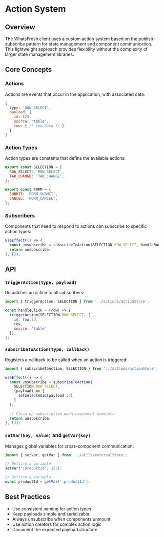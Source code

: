 # Action System

## Overview

The WhatsFresh client uses a custom action system based on the publish-subscribe pattern for state management and component communication. This lightweight approach provides flexibility without the complexity of larger state management libraries.

## Core Concepts

### Actions

Actions are events that occur in the application, with associated data:

```javascript
{
  type: 'ROW_SELECT',
  payload: {
    id: 123,
    source: 'table',
    row: { /* row data */ }
  }
}
```

### Action Types

Action types are constants that define the available actions:

```javascript
export const SELECTION = {
  ROW_SELECT: 'ROW_SELECT',
  TAB_CHANGE: 'TAB_CHANGE',
};

export const FORM = {
  SUBMIT: 'FORM_SUBMIT',
  CANCEL: 'FORM_CANCEL',
};
```

### Subscribers

Components that need to respond to actions can subscribe to specific action types:

```javascript
useEffect(() => {
  const unsubscribe = subscribeToAction(SELECTION.ROW_SELECT, handleRowSelect);
  return unsubscribe;
}, []);
```

## API

### `triggerAction(type, payload)`

Dispatches an action to all subscribers:

```javascript
import { triggerAction, SELECTION } from '../actions/actionStore';

const handleClick = (row) => {
  triggerAction(SELECTION.ROW_SELECT, { 
    id: row.id, 
    row,
    source: 'table' 
  });
};
```

### `subscribeToAction(type, callback)`

Registers a callback to be called when an action is triggered:

```javascript
import { subscribeToAction, SELECTION } from '../actions/actionStore';

useEffect(() => {
  const unsubscribe = subscribeToAction(
    SELECTION.ROW_SELECT,
    (payload) => {
      setSelectedId(payload.id);
    }
  );
  
  // Clean up subscription when component unmounts
  return unsubscribe;
}, []);
```

### `setVar(key, value)` and `getVar(key)`

Manages global variables for cross-component communication:

```javascript
import { setVar, getVar } from '../utils/externalStore';

// Setting a variable
setVar(':productId', 123);

// Getting a variable
const productId = getVar(':productId');
```

## Best Practices

- Use consistent naming for action types
- Keep payloads simple and serializable
- Always unsubscribe when components unmount
- Use action creators for complex action logic
- Document the expected payload structure
